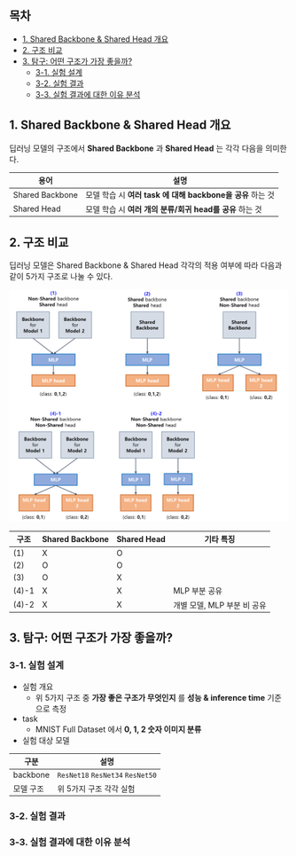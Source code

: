 
## 목차

* [1. Shared Backbone & Shared Head 개요](#1-shared-backbone--shared-head-개요)
* [2. 구조 비교](#2-구조-비교)
* [3. 탐구: 어떤 구조가 가장 좋을까?](#3-탐구-어떤-구조가-가장-좋을까)
  * [3-1. 실험 설계](#3-1-실험-설계)
  * [3-2. 실험 결과](#3-2-실험-결과)
  * [3-3. 실험 결과에 대한 이유 분석](#3-3-실험-결과에-대한-이유-분석)

## 1. Shared Backbone & Shared Head 개요

딥러닝 모델의 구조에서 **Shared Backbone** 과 **Shared Head** 는 각각 다음을 의미한다.

| 용어              | 설명                                         |
|-----------------|--------------------------------------------|
| Shared Backbone | 모델 학습 시 **여러 task 에 대해 backbone을 공유** 하는 것 |
| Shared Head     | 모델 학습 시 **여러 개의 분류/회귀 head를 공유** 하는 것      |

## 2. 구조 비교

딥러닝 모델은 Shared Backbone & Shared Head 각각의 적용 여부에 따라 다음과 같이 5가지 구조로 나눌 수 있다.

![image](images/Backbone_Head_1.PNG)

| 구조    | Shared Backbone | Shared Head | 기타 특징              |
|-------|-----------------|-------------|--------------------|
| (1)   | X               | O           |                    |
| (2)   | O               | O           |                    |
| (3)   | O               | X           |                    |
| (4)-1 | X               | X           | MLP 부분 공유          |
| (4)-2 | X               | X           | 개별 모델, MLP 부분 비 공유 |

## 3. 탐구: 어떤 구조가 가장 좋을까?

### 3-1. 실험 설계

* 실험 개요
  * 위 5가지 구조 중 **가장 좋은 구조가 무엇인지** 를 **성능 & inference time** 기준으로 측정 
* task
  * MNIST Full Dataset 에서 **0, 1, 2 숫자 이미지 분류**
* 실험 대상 모델

| 구분       | 설명                                           |
|----------|----------------------------------------------|
| backbone | ```ResNet18``` ```ResNet34``` ```ResNet50``` |
| 모델 구조    | 위 5가지 구조 각각 실험                               |

### 3-2. 실험 결과

### 3-3. 실험 결과에 대한 이유 분석
